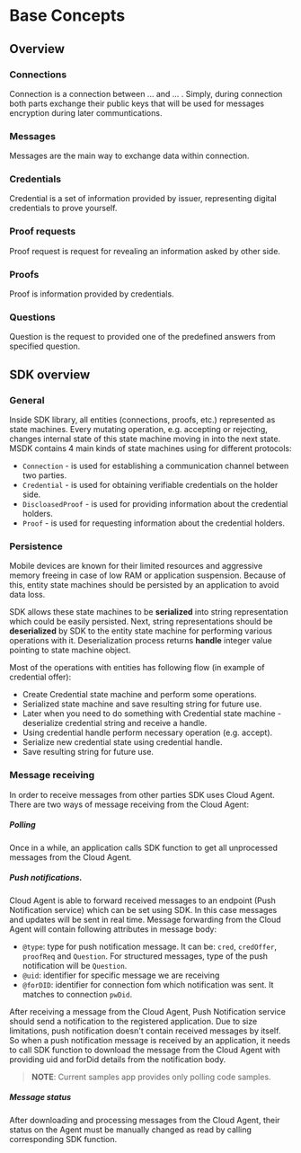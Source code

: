 # Base Concepts

## Overview

### Connections

Connection is a connection between ... and ... . Simply, during connection both parts exchange their public keys that will be used for messages encryption during later communtications.

### Messages

Messages are the main way to exchange data within connection.

### Credentials

Credential is a set of information provided by issuer, representing digital credentials to prove yourself.

### Proof requests

Proof request is request for revealing an information asked by other side.

### Proofs

Proof is information provided by credentials.

### Questions

Question is the request to provided one of the predefined answers from specified question.

## SDK overview

### General

Inside SDK library, all entities (connections, proofs, etc.) represented as state machines.
Every mutating operation, e.g. accepting or rejecting, changes internal state of this state machine moving in into the next state.
MSDK contains 4 main kinds of state machines using for different protocols:

* `Connection` - is used for establishing a communication channel between two parties.
* `Credential` - is used for obtaining verifiable credentials on the holder side.
* `DiscloasedProof` - is used for providing information about the credential holders.
* `Proof` - is used for requesting information about the credential holders.

### Persistence

Mobile devices are known for their limited resources and aggressive memory freeing in case of low RAM or application suspension.
Because of this, entity state machines should be persisted by an application to avoid data loss.

SDK allows these state machines to be **serialized** into string representation which could be easily persisted.
Next, string representations should be **deserialized** by SDK to the entity state machine for performing various operations with it.
Deserialization process returns **handle** integer value pointing to state machine object.

Most of the operations with entities has following flow (in example of credential offer):

* Create Credential state machine and perform some operations.
* Serialized state machine and save resulting string for future use.
* Later when you need to do something with Credential state machine - deserialize credential string and receive a handle.
* Using credential handle perform necessary operation (e.g. accept). 
* Serialize new credential state using credential handle.
* Save resulting string for future use.

### Message receiving 

In order to receive messages from other parties SDK uses Cloud Agent. 
There are two ways of message receiving from the Cloud Agent:

##### Polling

Once in a while, an application calls SDK function to get all unprocessed messages from the Cloud Agent.

##### Push notifications.

Cloud Agent is able to forward received messages to an endpoint (Push Notification service) which can be set using SDK.
In this case messages and updates will be sent in real time.
Message forwarding from the Cloud Agent will contain following attributes in message body:
- `@type`: type for push notification message. It can be: `cred`, `credOffer`, `proofReq` and `Question`. For structured messages, type of the push notification will be `Question`.
- `@uid`: identifier for specific message we are receiving
- `@forDID`: identifier for connection fom which notification was sent. It matches to connection `pwDid`.

After receiving a message from the Cloud Agent, Push Notification service should send a notification to the registered application.
Due to size limitations, push notification doesn't contain received messages by itself.
So when a push notification message is received by an application, it needs to call SDK function to download the message from the Cloud Agent with providing uid and forDid details from the notification body.

> **NOTE**: Current samples app provides only polling code samples.

##### Message status

After downloading and processing messages from the Cloud Agent, their status on the Agent must be manually changed as read by calling corresponding SDK function.
